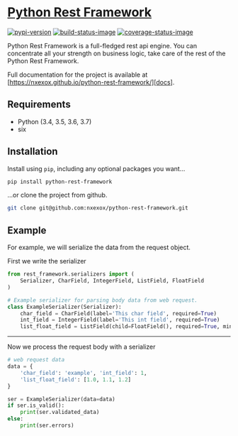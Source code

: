 # [Python Rest Framework][docs]

[![pypi-version]][pypi]
[![build-status-image]][travis]
[![coverage-status-image]][codecov]

Python Rest Framework is a full-fledged rest api engine.
You can concentrate all your strength on business logic, take care of the rest of the Python Rest Framework.

Full documentation for the project is available at [https://nxexox.github.io/python-rest-framework/][docs].

## Requirements

* Python (3.4, 3.5, 3.6, 3.7)
* six

## Installation

Install using `pip`, including any optional packages you want...

```bash
pip install python-rest-framework
```

...or clone the project from github.

```bash
git clone git@github.com:nxexox/python-rest-framework.git
```

## Example

For example, we will serialize the data from the request object.

First we write the serializer

```python
from rest_framework.serializers import (
    Serializer, CharField, IntegerField, ListField, FloatField
)

# Example serializer for parsing body data from web request.
class ExampleSerializer(Serializer):
    char_field = CharField(label='This char field', required=True)
    int_field = IntegerField(label='This int field', required=True)
    list_float_field = ListField(child=FloatField(), required=True, min_length=2)
```

---

Now we process the request body with a serializer

```python
# web request data
data = {
    'char_field': 'example', 'int_field': 1,
    'list_float_field': [1.0, 1.1, 1.2]
}

ser = ExampleSerializer(data=data)
if ser.is_valid():
    print(ser.validated_data)
else:
    print(ser.errors)
```

[docs]: https://nxexox.github.io/python-rest-framework/
[pypi-version]: https://img.shields.io/pypi/v/python-rest-framework.svg
[pypi]: https://pypi.org/project/Python-Rest-Framework/
[build-status-image]: https://travis-ci.org/nxexox/python-rest-framework.svg?branch=master
[travis]: https://travis-ci.org/encode/python-rest-framework?branch=master
[coverage-status-image]: https://codecov.io/gh/nxexox/python-rest-framework/branch/master/graph/badge.svg
[codecov]: https://codecov.io/gh/nxexox/python-rest-framework
